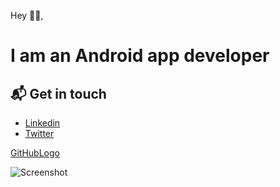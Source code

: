 
Hey 👋🏻,

# I am an Android app developer

## 📬 Get in touch

- [Linkedin](http://linkedin.com/in//kunalgharate)
- [Twitter](http://twitter.com/kunalgharate)

[GitHubLogo]()

![Screenshot]([https://camo.githubusercontent.com/5c2f018c97821b8046599523e5a2ce74fc49fa74b1757c019d27e3c81ace767a/68747470733a2f2f692e6962622e636f2f766a577868626e2f616e64726f69642e706e67])
